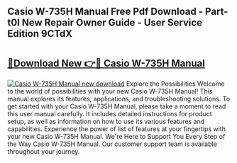 ## Casio W-735H Manual Free Pdf Download - Part-t0l New Repair Owner Guide - User Service Edition 9CTdX

# <h2><a href="http://bc369.oget.top/?id=Casio+W-735H+Manual">🔗Download New 👉🔴 Casio W-735H Manual</a></h2>

[![Casio W-735H Manual new download](https://i.imgur.com/5g1atiW.png)](http://bc369.oget.top/?id=Casio+W-735H+Manual)
Explore the Possibilities Welcome to the world of possibilities with your new Casio W-735H Manual! This manual explores its features, applications, and troubleshooting solutions. To get started with your Casio W-735H Manual, please take a moment to read this user manual carefully. It includes detailed instructions for product setup, as well as information on how to use its various features and capabilities. Experience the power of list of features at your fingertips with your new Casio W-735H Manual. We're Here to Support You Every Step of the Way Casio W-735H Manual. Our customer support team is available throughout your journey.
